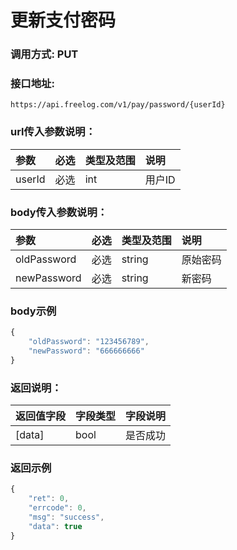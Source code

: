 # 更新支付密码

### 调用方式: PUT

### 接口地址:

```
https://api.freelog.com/v1/pay/password/{userId}
```

### url传入参数说明：

| 参数 | 必选 | 类型及范围 | 说明 |
| :--- | :--- | :--- | :--- |
|userId|必选|int|用户ID

### body传入参数说明：

| 参数 | 必选 | 类型及范围 | 说明 |
| :--- | :--- | :--- | :--- |
|oldPassword|必选|string|原始密码
|newPassword|必选|string|新密码

### body示例

```js
{
    "oldPassword": "123456789",
    "newPassword": "666666666"
}
```

### 返回说明：

| 返回值字段 | 字段类型 | 字段说明 |
| :--- | :--- | :--- |
| [data] | bool | 是否成功

### 返回示例

```js
{
    "ret": 0,
    "errcode": 0,
    "msg": "success",
    "data": true
}
```